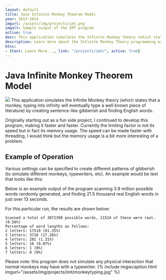```yaml
---
layout: default
title: Java Infinite Monkey Theorem Model
year: 2013-2014
imgurl: /assets/img/projects/imt.png
imgalt: Sample output of the IMT program
active: true
desc: This application simulates the Infinite Monkey theory (which states that a monkey, typing into infinity will eventually type a well known piece of literature) by creating sentence-like gibberish and finding English words. It has evolved from its first form to become much faster by implementing more efficient search algorithms.
description: Learn more about the Infinite Monkey Theory programming experiment.
btns: 
- {text: Learn More..., link: "/projects/imt/", active: true}
---
```


# Java Infinite Monkey Theorem Model
<img src="{{ page.imgurl }}" class="profilePhoto verylargepic"/>
This application simulates the Infinite Monkey theory (which states that a monkey, typing into infinity will eventually type a well known piece of literature) by creating sentence-like gibberish and finding English words.

Originally starting out as a fun side project, I continued to develop this program, making it faster and faster. Currently the limiting factor is not its speed but in fact its memory usage. The speed can be made faster with threading, I would think but the memory usage is a bit more interesting of a problem.

## Example of Operation

Various settings can be specified to create different patterns of gibberish (to simulate different monkeys, typewriters, etc). An example would be text that looks like this:

Below is an example output of the program scanning 3.9 million possible words randomly generated, and finding 21.5 thousand real English words in just over 13 seconds.

For this particular run, the results are shown below:

<div class="codesnippet">                  
<code>Scanned a total of 3872398 possible words, 21524 of these were real. (0.56%)
Percentage of word lengths as follows:
2 letters: 17510 (81.35%)
3 letters: 3716 (17.26%)
4 letters: 281 (1.31%)
5 letters: 16 (0.07%)
6 letters: 1 (0%)
7 letters: 0 (0%)</code></div>

Please note: this program does not simulate any physical interaction that normal monkeys may have with a typewriter.
{% include imgwcaption.html 
imgurl="/assets/img/projects/imt/monkeytyping.jpg" %}